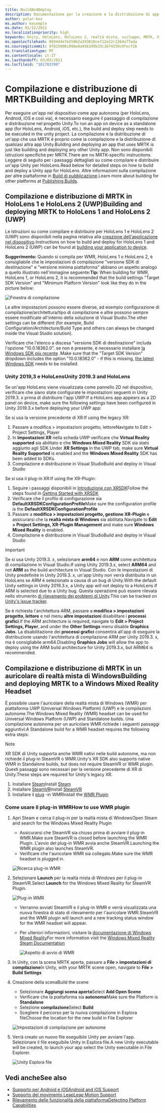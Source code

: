 ```yaml
---
title: BuildAndDeploy
description: Documentazione per la creazione e la distribuzione di app in diversi dispositivi.
author: polar-kev
ms.author: kesemple
ms.date: 01/12/2021
ms.localizationpriority: high
keywords: Unity, HoloLens, HoloLens 2, realtà mista, sviluppo, MRTK, Visual Studio, Android, IOS
ms.openlocfilehash: 8934d4e7e559b2a293810cef12e22c126da77ada
ms.sourcegitcommit: 97815006c09be0a43b3d9b33c1674150cdfecf2b
ms.translationtype: MT
ms.contentlocale: it-IT
ms.lasthandoff: 03/03/2021
ms.locfileid: "101783709"
---
```

# <a name="building-and-deploying-mrtk"></a><span data-ttu-id="caefe-104">Compilazione e distribuzione di MRTK</span><span class="sxs-lookup"><span data-stu-id="caefe-104">Building and deploying MRTK</span></span>

<span data-ttu-id="caefe-105">Per eseguire un'app nel dispositivo come app autonoma (per HoloLens, Android, iOS e così via), è necessario eseguire il passaggio di compilazione e distribuzione nel progetto Unity.</span><span class="sxs-lookup"><span data-stu-id="caefe-105">To run an app on device as a standalone app (for HoloLens, Android, iOS, etc.), the build and deploy step needs to be executed in the unity project.</span></span> <span data-ttu-id="caefe-106">La compilazione e la distribuzione di un'app che usa MRTK è proprio come la compilazione e la distribuzione di qualsiasi altra app Unity.</span><span class="sxs-lookup"><span data-stu-id="caefe-106">Building and deploying an app that uses MRTK is just like building and deploying any other Unity app.</span></span> <span data-ttu-id="caefe-107">Non sono disponibili istruzioni specifiche per MRTK.</span><span class="sxs-lookup"><span data-stu-id="caefe-107">There are no MRTK-specific instructions.</span></span> <span data-ttu-id="caefe-108">Leggere di seguito per i passaggi dettagliati su come compilare e distribuire un'app Unity per HoloLens.</span><span class="sxs-lookup"><span data-stu-id="caefe-108">Read below for detailed steps on how to build and deploy a Unity app for HoloLens.</span></span>  <span data-ttu-id="caefe-109">Altre informazioni sulla compilazione per altre piattaforme in [Build di pubblicazione](https://docs.unity3d.com/Manual/PublishingBuilds.html).</span><span class="sxs-lookup"><span data-stu-id="caefe-109">Learn more about building for other platforms at [Publishing Builds](https://docs.unity3d.com/Manual/PublishingBuilds.html).</span></span>

## <a name="building-and-deploying-mrtk-to-hololens-1-and-hololens-2-uwp"></a><span data-ttu-id="caefe-110">Compilazione e distribuzione di MRTK in HoloLens 1 e HoloLens 2 (UWP)</span><span class="sxs-lookup"><span data-stu-id="caefe-110">Building and deploying MRTK to HoloLens 1 and HoloLens 2 (UWP)</span></span>

<span data-ttu-id="caefe-111">Le istruzioni su come compilare e distribuire per HoloLens 1 e HoloLens 2 (UWP) sono disponibili nella pagina relativa alla [creazione dell'applicazione nel dispositivo](https://docs.microsoft.com/windows/mixed-reality/mrlearning-base-ch1#build-your-application-to-your-device).</span><span class="sxs-lookup"><span data-stu-id="caefe-111">Instructions on how to build and deploy for HoloLens 1 and HoloLens 2 (UWP) can be found at [building your application to device](https://docs.microsoft.com/windows/mixed-reality/mrlearning-base-ch1#build-your-application-to-your-device).</span></span>

<span data-ttu-id="caefe-112">**Suggerimento:** Quando si compila per WMR, HoloLens 1 o HoloLens 2, è consigliabile che le impostazioni di compilazione "versione SDK di destinazione" e "versione minima piattaforma" abbiano un aspetto analogo a quello illustrato nell'immagine seguente:</span><span class="sxs-lookup"><span data-stu-id="caefe-112">**Tip:** When building for WMR, HoloLens 1, or HoloLens 2, it is recommended that the build settings "Target SDK Version" and "Minimum Platform Version" look like they do in the picture below:</span></span>

![Finestra di compilazione](../features/images/getting-started/BuildWindow.png)

<span data-ttu-id="caefe-114">Le altre impostazioni possono essere diverse, ad esempio configurazione di compilazione/architettura/tipo di compilazione e altre possono sempre essere modificate all'interno della soluzione di Visual Studio.</span><span class="sxs-lookup"><span data-stu-id="caefe-114">The other settings can be different (for example, Build Configuration/Architecture/Build Type and others can always be changed inside the Visual Studio solution).</span></span>

<span data-ttu-id="caefe-115">Verificare che l'elenco a discesa "versione SDK di destinazione" includa l'opzione "10.0.18362.0". se non è presente, è necessario installare [la Windows SDK più recente](https://developer.microsoft.com/windows/downloads/windows-10-sdk) .</span><span class="sxs-lookup"><span data-stu-id="caefe-115">Make sure that the "Target SDK Version" dropdown includes the option "10.0.18362.0" - if this is missing, [the latest Windows SDK](https://developer.microsoft.com/windows/downloads/windows-10-sdk) needs to be installed.</span></span>

### <a name="unity-20193-and-hololens"></a><span data-ttu-id="caefe-116">Unity 2019,3 e HoloLens</span><span class="sxs-lookup"><span data-stu-id="caefe-116">Unity 2019.3 and HoloLens</span></span>

<span data-ttu-id="caefe-117">Se un'app HoloLens viene visualizzata come pannello 2D nel dispositivo, verificare che siano state configurate le impostazioni seguenti in Unity 2019.3. x prima di distribuire l'app UWP:</span><span class="sxs-lookup"><span data-stu-id="caefe-117">If a HoloLens app appears as a 2D panel on device, make sure the following settings have been configured in Unity 2019.3.x before deploying your UWP app:</span></span>

<span data-ttu-id="caefe-118">Se si usa la versione precedente di XR:</span><span class="sxs-lookup"><span data-stu-id="caefe-118">If using the legacy XR:</span></span>

1. <span data-ttu-id="caefe-119">Passare a modifica > impostazioni progetto, lettore</span><span class="sxs-lookup"><span data-stu-id="caefe-119">Navigate to Edit > Project Settings, Player</span></span>
1. <span data-ttu-id="caefe-120">In **Impostazioni XR** nella scheda UWP verificare che **Virtual Reality supported** sia abilitato e che **Windows Mixed Reality** SDK sia stato aggiunto agli SDK.</span><span class="sxs-lookup"><span data-stu-id="caefe-120">Under **XR Settings** in the UWP tab, make sure **Virtual Reality Supported** is enabled and the **Windows Mixed Reality** SDK has been added to SDKs.</span></span>
1. <span data-ttu-id="caefe-121">Compilazione e distribuzione in Visual Studio</span><span class="sxs-lookup"><span data-stu-id="caefe-121">Build and deploy in Visual Studio</span></span>

<span data-ttu-id="caefe-122">Se si usa il plug-in XR:</span><span class="sxs-lookup"><span data-stu-id="caefe-122">If using the XR-Plugin:</span></span>

1. <span data-ttu-id="caefe-123">Seguire i passaggi disponibili in [Introduzione con XRSDK](../configuration/GettingStartedWithMRTKAndXRSDK.md)</span><span class="sxs-lookup"><span data-stu-id="caefe-123">Follow the steps found in [Getting Started with XRSDK](../configuration/GettingStartedWithMRTKAndXRSDK.md)</span></span>
1. <span data-ttu-id="caefe-124">Verificare che il profilo di configurazione sia **DefaultXRSDKConfigurationProfile**</span><span class="sxs-lookup"><span data-stu-id="caefe-124">Make sure the configuration profile is the **DefaultXRSDKConfigurationProfile**</span></span>
1. <span data-ttu-id="caefe-125">Passare a **modifica > impostazioni progetto, gestione XR-Plugin** e assicurarsi che la **realtà mista di Windows** sia abilitata.</span><span class="sxs-lookup"><span data-stu-id="caefe-125">Navigate to **Edit > Project Settings, XR-Plugin Management** and make sure **Windows Mixed Reality** is enabled.</span></span>
1. <span data-ttu-id="caefe-126">Compilazione e distribuzione in Visual Studio</span><span class="sxs-lookup"><span data-stu-id="caefe-126">Build and deploy in Visual Studio</span></span>

>[!IMPORTANT]
> <span data-ttu-id="caefe-127">Se si usa Unity 2019.3. x, selezionare **arm64** e non **ARM** come architettura di compilazione in Visual Studio.</span><span class="sxs-lookup"><span data-stu-id="caefe-127">If using Unity 2019.3.x, select **ARM64** and not **ARM** as the build architecture in Visual Studio.</span></span> <span data-ttu-id="caefe-128">Con le impostazioni di Unity predefinite in Unity 2019.3. x, un'app Unity non verrà distribuita in un HoloLens se ARM è selezionato a causa di un bug di Unity.</span><span class="sxs-lookup"><span data-stu-id="caefe-128">With the default Unity settings in Unity 2019.3.x, a Unity app will not deploy to a HoloLens if ARM is selected due to a Unity bug.</span></span> <span data-ttu-id="caefe-129">Questa operazione può essere rilevata nello strumento [di rilevamento dei problemi di Unity](https://issuetracker.unity3d.com/issues/enabling-graphics-jobs-in-2019-dot-3-x-results-in-a-crash-or-nothing-rendering-on-hololens-2).</span><span class="sxs-lookup"><span data-stu-id="caefe-129">This can be tracked on [Unity's issue tracker](https://issuetracker.unity3d.com/issues/enabling-graphics-jobs-in-2019-dot-3-x-results-in-a-crash-or-nothing-rendering-on-hololens-2).</span></span>
>
> <span data-ttu-id="caefe-130">Se è richiesta l'architettura ARM, passare a **modifica > impostazioni progetto, lettore** e nel menu **altre impostazioni** disabilitare i **processi grafici**.</span><span class="sxs-lookup"><span data-stu-id="caefe-130">If the ARM architecture is required, navigate to **Edit > Project Settings, Player**, and under the **Other Settings** menu disable **Graphics Jobs**.</span></span> <span data-ttu-id="caefe-131">La disabilitazione dei **processi grafici** consentirà all'app di eseguire la distribuzione usando l'architettura di compilazione ARM per Unity 2019.3. x, ma è consigliabile arm64.</span><span class="sxs-lookup"><span data-stu-id="caefe-131">Disabling **Graphics Jobs** will allow the app to deploy using the ARM build architecture for Unity 2019.3.x, but ARM64 is recommended.</span></span>

## <a name="building-and-deploying-mrtk-to-a-windows-mixed-reality-headset"></a><span data-ttu-id="caefe-132">Compilazione e distribuzione di MRTK in un auricolare di realtà mista di Windows</span><span class="sxs-lookup"><span data-stu-id="caefe-132">Building and deploying MRTK to a Windows Mixed Reality Headset</span></span>

<span data-ttu-id="caefe-133">È possibile usare l'auricolare della realtà mista di Windows (WMR) per piattaforma UWP (Universal Windows Platform) (UWP) e le compilazioni autonome.</span><span class="sxs-lookup"><span data-stu-id="caefe-133">The Windows Mixed Reality (WMR) headset can be used for Universal Windows Platform (UWP) and Standalone builds.</span></span>  <span data-ttu-id="caefe-134">Una compilazione autonoma per un auricolare WMR richiede i seguenti passaggi aggiuntivi:</span><span class="sxs-lookup"><span data-stu-id="caefe-134">A Standalone build for a WMR headset requires the following extra steps:</span></span>

> [!NOTE]
> <span data-ttu-id="caefe-135">XR SDK di Unity supporta anche WMR nativi nelle build autonome, ma non richiede il plug-in SteamVR o WMR.</span><span class="sxs-lookup"><span data-stu-id="caefe-135">Unity's XR SDK also supports native WMR in Standalone builds, but does not require SteamVR or WMR plugin.</span></span> <span data-ttu-id="caefe-136">Questi passaggi sono necessari per la versione precedente di XR di Unity.</span><span class="sxs-lookup"><span data-stu-id="caefe-136">These steps are required for Unity's legacy XR.</span></span>

1. <span data-ttu-id="caefe-137">Installare [Steam](https://store.steampowered.com/about/)</span><span class="sxs-lookup"><span data-stu-id="caefe-137">Install [Steam](https://store.steampowered.com/about/)</span></span>
1. <span data-ttu-id="caefe-138">Installare [SteamVR](https://store.steampowered.com/app/250820/SteamVR/)</span><span class="sxs-lookup"><span data-stu-id="caefe-138">Install [SteamVR](https://store.steampowered.com/app/250820/SteamVR/)</span></span>
1. <span data-ttu-id="caefe-139">Installare il [plug](https://store.steampowered.com/app/719950/Windows_Mixed_Reality_for_SteamVR/) -in WMR</span><span class="sxs-lookup"><span data-stu-id="caefe-139">Install the [WMR Plugin](https://store.steampowered.com/app/719950/Windows_Mixed_Reality_for_SteamVR/)</span></span>

### <a name="how-to-use-wmr-plugin"></a><span data-ttu-id="caefe-140">Come usare il plug-in WMR</span><span class="sxs-lookup"><span data-stu-id="caefe-140">How to use WMR plugin</span></span>

1. <span data-ttu-id="caefe-141">Apri Steam e cerca il plug-in per la realtà mista di Windows</span><span class="sxs-lookup"><span data-stu-id="caefe-141">Open Steam and search for the Windows Mixed Reality Plugin</span></span>
    - <span data-ttu-id="caefe-142">Assicurarsi che SteamVR sia chiuso prima di avviare il plug-in WMR.</span><span class="sxs-lookup"><span data-stu-id="caefe-142">Make sure SteamVR is closed before launching the WMR Plugin.</span></span> <span data-ttu-id="caefe-143">L'avvio del plug-in WMR avvia anche SteamVR.</span><span class="sxs-lookup"><span data-stu-id="caefe-143">Launching the WMR plugin also launches SteamVR.</span></span>
    - <span data-ttu-id="caefe-144">Verificare che l'auricolare WMR sia collegato.</span><span class="sxs-lookup"><span data-stu-id="caefe-144">Make sure the WMR headset is plugged in.</span></span>

    ![Ricerca plug-in WMR](../features/images/build-deploy/wmr/SteamSearchWMRPlugin.png)

1. <span data-ttu-id="caefe-146">Selezionare **Launch** per la realtà mista di Windows per il plug-in SteamVR.</span><span class="sxs-lookup"><span data-stu-id="caefe-146">Select **Launch** for the Windows Mixed Reality for SteamVR Plugin.</span></span>

    ![Plug-in WMR](../features/images/build-deploy/wmr/WMRPlugin.png)

    - <span data-ttu-id="caefe-148">Verranno avviati SteamVR e il plug-in WMR e verrà visualizzata una nuova finestra di stato di rilevamento per l'auricolare WMR.</span><span class="sxs-lookup"><span data-stu-id="caefe-148">SteamVR and the WMR plugin will launch and a new tracking status window for the WMR headset will appear.</span></span>
    - <span data-ttu-id="caefe-149">Per ulteriori informazioni, visitare la [documentazione di Windows Mixed Reality](https://support.microsoft.com/help/4053622/windows-10-play-steamvr-games-in-windows-mixed-reality)</span><span class="sxs-lookup"><span data-stu-id="caefe-149">For more information visit the [Windows Mixed Reality Steam Documentation](https://support.microsoft.com/help/4053622/windows-10-play-steamvr-games-in-windows-mixed-reality)</span></span>

        ![Aspetto di avvio di WMR](../features/images/build-deploy/wmr/WMRPluginActive.png)

1. <span data-ttu-id="caefe-151">In Unity, con la scena MRTK aperta, passare a **File > impostazioni di compilazione**</span><span class="sxs-lookup"><span data-stu-id="caefe-151">In Unity, with your MRTK scene open, navigate to **File > Build Settings**</span></span>

1. <span data-ttu-id="caefe-152">Creazione della scena</span><span class="sxs-lookup"><span data-stu-id="caefe-152">Build the scene</span></span>
    - <span data-ttu-id="caefe-153">Selezionare **Aggiungi scena aperta**</span><span class="sxs-lookup"><span data-stu-id="caefe-153">Select **Add Open Scene**</span></span>
    - <span data-ttu-id="caefe-154">Verificare che la piattaforma sia **autonoma**</span><span class="sxs-lookup"><span data-stu-id="caefe-154">Make sure the Platform is **Standalone**</span></span>
    - <span data-ttu-id="caefe-155">Selezione **compilazione**</span><span class="sxs-lookup"><span data-stu-id="caefe-155">Select **Build**</span></span>
    - <span data-ttu-id="caefe-156">Scegliere il percorso per la nuova compilazione in Esplora file</span><span class="sxs-lookup"><span data-stu-id="caefe-156">Choose the location for the new build in File Explorer</span></span>

    ![Impostazioni di compilazione per autonome](../features/images/build-deploy/wmr/BuildSettingsStandaloneUnity.png)

1. <span data-ttu-id="caefe-158">Verrà creato un nuovo file eseguibile Unity per avviare l'app. Selezionare il file eseguibile Unity in Esplora file.</span><span class="sxs-lookup"><span data-stu-id="caefe-158">A new Unity executable will be created, to launch your app select the Unity executable in File Explorer.</span></span>

    ![Unity Esplora file](../features/images/build-deploy/wmr/FileExplorerUnityExe.png)

## <a name="see-also"></a><span data-ttu-id="caefe-160">Vedi anche</span><span class="sxs-lookup"><span data-stu-id="caefe-160">See also</span></span>

- [<span data-ttu-id="caefe-161">Supporto per Android e iOS</span><span class="sxs-lookup"><span data-stu-id="caefe-161">Android and iOS Support</span></span>](../features/cross-platform/UsingARFoundation.md)
- [<span data-ttu-id="caefe-162">Supporto del movimento Leap</span><span class="sxs-lookup"><span data-stu-id="caefe-162">Leap Motion Support</span></span>](../features/cross-platform/LeapMotionMRTK.md)
- [<span data-ttu-id="caefe-163">Rilevamento delle funzionalità della piattaforma</span><span class="sxs-lookup"><span data-stu-id="caefe-163">Detecting Platform Capabilities</span></span>](../features/cross-platform/DetectingPlatformCapabilities.md)
